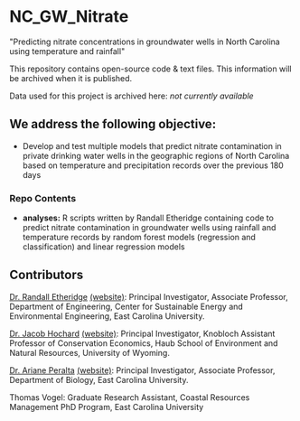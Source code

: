 # NC_GW_Nitrate
"Predicting nitrate concentrations in groundwater wells in North Carolina using temperature and rainfall"

This repository contains open-source code & text files.  This information will be archived when it is published.

Data used for this project is archived here: *not currently available*

## We address the following objective:

* Develop and test multiple models that predict nitrate contamination in private drinking water wells in the geographic regions of North Carolina based on temperature and precipitation records over the previous 180 days

### Repo Contents

* **analyses:** R scripts written by Randall Etheridge containing code to predict nitrate contamination in groundwater wells using rainfall and temperature records by random forest models (regression and classification) and linear regression models

## Contributors

[Dr. Randall Etheridge](mailto:etheridgej15@ecu.edu) [(website)](https://www.etheridgelab.weebly.com): Principal Investigator, Associate Professor, Department of Engineering, Center for Sustainable Energy and Environmental Engineering, East Carolina University. 

[Dr. Jacob Hochard](mailto:jhochard@uwyo.edu) [(website)](http://www.jacobhochard.com): Principal Investigator, Knobloch Assistant Professor of Conservation Economics, Haub School of Environment and Natural Resources, University of Wyoming. 

[Dr. Ariane Peralta](mailto:peraltaa@ecu.edu) [(website)](https://www.peraltalab.com): Principal Investigator, Associate Professor, Department of Biology, East Carolina University.

Thomas Vogel: Graduate Research Assistant, Coastal Resources Management PhD Program, East Carolina University

